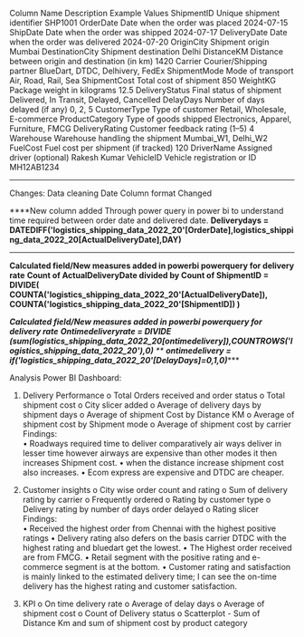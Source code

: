 Column Name	Description	Example Values
ShipmentID	Unique shipment identifier	SHP1001
OrderDate	Date when the order was placed	2024-07-15
ShipDate	Date when the order was shipped	2024-07-17
DeliveryDate	Date when the order was delivered	2024-07-20
OriginCity	Shipment origin	Mumbai
DestinationCity	Shipment destination	Delhi
DistanceKM	Distance between origin and destination (in km)	1420
Carrier	Courier/Shipping partner	BlueDart, DTDC, Delhivery, FedEx
ShipmentMode	Mode of transport	Air, Road, Rail, Sea
ShipmentCost	Total cost of shipment	850
WeightKG	Package weight in kilograms	12.5
DeliveryStatus	Final status of shipment	Delivered, In Transit, Delayed, Cancelled
DelayDays	Number of days delayed (if any)	0, 2, 5
CustomerType	Type of customer	Retail, Wholesale, E-commerce
ProductCategory	Type of goods shipped	Electronics, Apparel, Furniture, FMCG
DeliveryRating	Customer feedback rating (1–5)	4
Warehouse	Warehouse handling the shipment	Mumbai_W1, Delhi_W2
FuelCost	Fuel cost per shipment (if tracked)	120
DriverName	Assigned driver (optional)	Rakesh Kumar
VehicleID	Vehicle registration or ID	MH12AB1234
________________________________________
Changes:
Data cleaning
Date Column format Changed 

****New column added Through power query in power bi to understand time required between order date and delivered date.
**Deliverydays = DATEDIFF('logistics_shipping_data_2022_20'[OrderDate],logistics_shipping_data_2022_20[ActualDeliveryDate],DAY)**
********
**Calculated field/New measures added in powerbi powerquery for delivery rate**
****Count of ActualDeliveryDate divided by Count of ShipmentID = 
DIVIDE(
	COUNTA('logistics_shipping_data_2022_20'[ActualDeliveryDate]),
	COUNTA('logistics_shipping_data_2022_20'[ShipmentID])
)****

****Calculated field/New measures added in powerbi powerquery for delivery rate***
**Ontimedeliveryrate = DIVIDE (sum(logistics_shipping_data_2022_20[ontimedelivery]),COUNTROWS('logistics_shipping_data_2022_20'),0)**
**
**ontimedelivery = if('logistics_shipping_data_2022_20'[DelayDays]=0,1,0)******


Analysis Power BI Dashboard:
1.	Delivery Performance
o	Total Orders received and order status
o	Total shipment cost
o	City slicer added
o	Average of delivery days by shipment days
o	Average of shipment Cost by Distance KM
o	Average of shipment cost by Shipment mode
o	Average of shipment cost by carrier
Findings:  
•	Roadways required time to deliver comparatively air ways deliver in lesser time however airways are expensive than other modes it then increases Shipment cost.
•	when the distance increase shipment cost also increases.
•	Ecom express are expensive and DTDC are cheaper.

2.	Customer insights
o	City wise order count and rating
o	Sum of delivery rating by carrier
o	Frequently ordered 
o	Rating by customer type
o	Delivery rating by number of days order delayed
o	Rating slicer
Findings:  
•	Received the highest order from Chennai with the highest positive ratings
•	Delivery rating also defers on the basis carrier DTDC with the highest rating and bluedart get the lowest.
•	The Highest order received are from FMCG.
•	Retail segment with the positive rating and e-commerce segment is at the bottom.
•	Customer rating and satisfaction is mainly linked to the estimated delivery time; I can see the      on-time delivery has the highest rating and customer satisfaction.

3.	KPI
o	On time delivery rate
o	Average of delay days
o	Average of shipment cost
o	Count of Delivery status
o	Scatterplot - Sum of Distance Km and sum of shipment cost by product category
